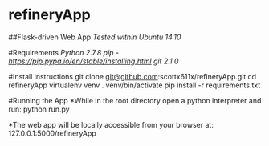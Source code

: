 # refineryApp
##Flask-driven Web App
*Tested within Ubuntu 14.10*

#Requirements
*Python 2.7.8*
*pip - https://pip.pypa.io/en/stable/installing.html*
*git 2.1.0*

#Install instructions
git clone git@github.com:scottx611x/refineryApp.git
cd refineryApp
virtualenv venv
. venv/bin/activate
pip install -r requirements.txt

#Running the App
*While in the root directory open a python interpreter and run: 
python run.py

*The web app will be locally accessible from your browser at: 127.0.0.1:5000/refineryApp
  


